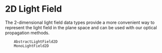 # 2D Light Field

The 2-dimensional light field data types provide a more convenient way to represent the light field in the plane space and can be used with our optical propagation methods.

```@docs
    AbstractLightField2D
    MonoLightField2D
```
